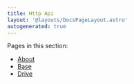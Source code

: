 ```yaml
---
title: Http Api
layout: '@layouts/DocsPageLayout.astro'
autogenerated: true
---
```


Pages in this section:

- [About](/docs/en/build/reference/http-api/about)
- [Base](/docs/en/build/reference/http-api/base)
- [Drive](/docs/en/build/reference/http-api/drive)
